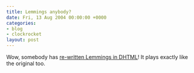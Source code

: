 ```yaml
---
title: Lemmings anybody?
date: Fri, 13 Aug 2004 00:00:00 +0000
categories:
- blog
- clockrocket
layout: post
---
```


Wow, somebody has <a href="http://snesorama.net/flash/lemmings/index.html">re-written Lemmings in DHTML</a>!  It plays exactly like the original too.



